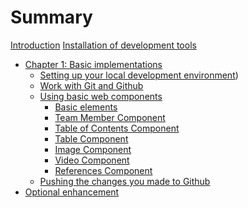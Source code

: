 # Summary

[Introduction](./introduction.md)
[Installation of development tools](./installation.md)
- [Chapter 1: Basic implementations](./chapter1/index.md)
    - [Setting up your local development environment](./chapter1/local-development.md)) 
    - [Work with Git and Github](./chapter1/work-with-git-and-github.md)
    - [Using basic web components](./chapter1/web-components/index.md)
        - [Basic elements](./chapter1/web-components/basic-elements.md)
        - [Team Member Component](./chapter1/web-components/team-member.md)
        - [Table of Contents Component](./chapter1/web-components/table-of-contents.md)
        - [Table Component](./chapter1/web-components/table.md)
        - [Image Component](./chapter1/web-components/image.md)
        - [Video Component](./chapter1/web-components/video.md)
        - [References Component](./chapter1/web-components/references.md)
    - [Pushing the changes you made to Github](./chapter1/push-to-github.md)
- [Optional enhancement]()
